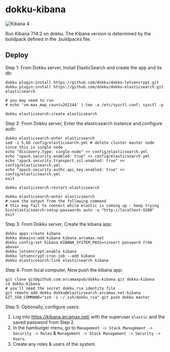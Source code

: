 # dokku-kibana

![Kibana 4](kibana.png)

Run Kibana 7.14.2 on dokku. The Kibana version is determined by the buildpack defined in the .buildpacks file.

## Deploy

Step 1: From Dokku server, Install ElasticSearch and create the app and its db:

```
dokku plugin:install https://github.com/dokku/dokku-letsencrypt.git
dokku plugin:install https://github.com/dokku/dokku-elasticsearch.git elasticsearch

# you may need to run
# echo 'vm.max_map_count=262144' | tee -a /etc/sysctl.conf; sysctl -p

dokku elasticsearch:create elasticsearch
```

Step 2: From Dokku server, Enter the elasticsearch instance and configure auth:

```
dokku elasticsearch:enter elasticsearch
sed -i 5,6d config/elasticsearch.yml # delete cluster master node since this is single node
echo "discovery.type: single-node" >> config/elasticsearch.yml
echo "xpack.security.enabled: true" >> config/elasticsearch.yml
echo "xpack.security.transport.ssl.enabled: true" >> config/elasticsearch.yml
echo "xpack.security.authc.api_key.enabled: true" >> config/elasticsearch.yml
exit

dokku elasticsearch:restart elasticsearch

dokku elasticsearch:enter elasticsearch
# save the output from the following command
# this may fail to connect while elastic is coming up - keep trying
bin/elasticsearch-setup-passwords auto -u "http://localhost:9200"
exit
```

Step 3: From Dokku server, Create the kibana app:

```
dokku apps:create kibana
dokku domains:add kibana kibana.arcamax.net
dokku config:set kibana KIBANA_SYSTEM_PASS=<insert password from above>
dokku letsencrypt:enable kibana
dokku letsencrypt:cron-job --add kibana
dokku elasticsearch:link elasticsearch kibana
```

Step 4: From local computer, Now push the kibana app:

```
git clone git@github.com:arcamaxpub/dokku-kibana.git dokku-kibana
cd dokku-kibana
# you'll need the secret dokku_rsa identity file
git remote add dokku dokku@elasticsearch.arcamax.net:kibana
GIT_SSH_COMMAND="ssh -i ~/.ssh/dokku_rsa" git push dokku master
```

Step 5: Optionally, configure users:

1. Log into https://kibana.arcamax.net/ with the superuser `elastic` and the saved password from Step 2.
2. In the hamburger menu, go to `Management -> Stack Management -> Security -> Roles` & `Management -> Stack Management -> Security -> Users`.
3. Create any roles & users of the system.
